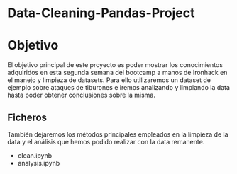 # Data-Cleaning-Pandas-Project

# Objetivo
El objetivo principal de este proyecto es poder mostrar los conocimientos adquiridos en esta segunda semana del bootcamp a manos de Ironhack en el manejo y limpieza de datasets. Para ello utilizaremos un dataset de ejemplo sobre ataques de tiburones e iremos analizando y limpiando la data hasta poder obtener conclusiones sobre la misma.

## Ficheros 
También dejaremos los métodos principales empleados en la limpieza de la data y el análisis que hemos podido realizar con la data remanente.
- clean.ipynb
- analysis.ipynb
